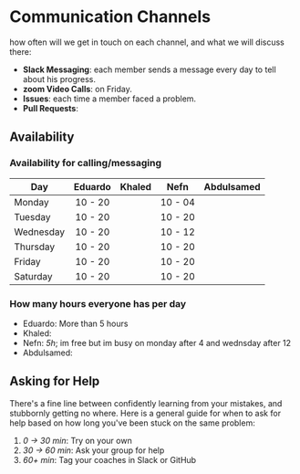 # Communication Channels

how often will we get in touch on each channel, and what we will discuss there:

- **Slack Messaging**: each member sends a message every day to tell about his
  progress.
- **zoom Video Calls**: on Friday.
- **Issues**: each time a member faced a problem.
- **Pull Requests**:

## Availability

### Availability for calling/messaging

| Day       | Eduardo | Khaled |  Nefn   | Abdulsamed |
| --------- | :-----: | :----: | :-----: | :--------: |
| Monday    | 10 - 20 |        | 10 - 04 |            |
| Tuesday   | 10 - 20 |        | 10 - 20 |            |
| Wednesday | 10 - 20 |        | 10 - 12 |            |
| Thursday  | 10 - 20 |        | 10 - 20 |            |
| Friday    | 10 - 20 |        | 10 - 20 |            |
| Saturday  | 10 - 20 |        | 10 - 20 |            |

### How many hours everyone has per day

- Eduardo: More than 5 hours
- Khaled:
- Nefn: _5h_; im free but im busy on monday after 4 and wednsday after 12
- Abdulsamed:

## Asking for Help

There's a fine line between confidently learning from your mistakes, and
stubbornly getting no where. Here is a general guide for when to ask for help
based on how long you've been stuck on the same problem:

1. _0 -> 30 min_: Try on your own
2. _30 -> 60 min_: Ask your group for help
3. _60+ min_: Tag your coaches in Slack or GitHub
